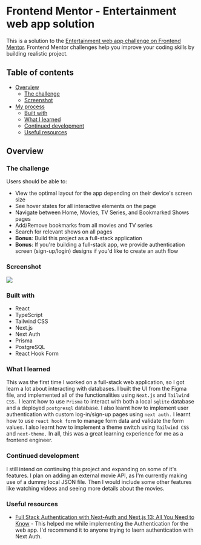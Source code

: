 # Frontend Mentor - Entertainment web app solution

This is a solution to the [Entertainment web app challenge on Frontend Mentor](https://www.frontendmentor.io/challenges/entertainment-web-app-J-UhgAW1X). Frontend Mentor challenges help you improve your coding skills by building realistic project.

## Table of contents

- [Overview](#overview)
  - [The challenge](#the-challenge)
  - [Screenshot](#screenshot)
- [My process](#my-process)
  - [Built with](#built-with)
  - [What I learned](#what-i-learned)
  - [Continued development](#continued-development)
  - [Useful resources](#useful-resources)


## Overview

### The challenge

Users should be able to:

- View the optimal layout for the app depending on their device's screen size
- See hover states for all interactive elements on the page
- Navigate between Home, Movies, TV Series, and Bookmarked Shows pages
- Add/Remove bookmarks from all movies and TV series
- Search for relevant shows on all pages
- **Bonus**: Build this project as a full-stack application
- **Bonus**: If you're building a full-stack app, we provide authentication screen (sign-up/login) designs if you'd like to create an auth flow

### Screenshot

![](https://github.com/victorcodess/flixify/assets/84178696/e988a0e7-cd95-4f9f-a45f-a9293c850133)

### Built with

- React
- TypeScript
- Tailwind CSS
- Next.js
- Next Auth
- Prisma
- PostgreSQL
- React Hook Form

### What I learned

This was the first time I worked on a full-stack web application, so I got learn a lot about interacting with databases. I built the UI from the Figma file, and implemented all of the functionalities using ```Next.js``` and ```Tailwind CSS.``` I learnt how to use ```Prisma``` to interact with both a local ```sqlite``` database and a deployed ```postgresql``` database. I also learnt how to implement user authentication with custom log-in/sign-up pages using ```next auth.``` I learnt how to use ```react hook form``` to manage form data and validate the form values. I also learnt how to implement a theme switch using ```Tailwind CSS``` and ```next-theme.``` In all, this was a great learning experience for me as a frontend engineer.

### Continued development

I still intend on continuing this project and expanding on some of it's features. I plan on adding an external movie API, as I'm currently making use of a dummy local JSON file. Then I would include some other features like watching videos and seeing more details about the movies.

### Useful resources

- [Full Stack Authentication with Next-Auth and Next.js 13: All You Need to Know](https://www.youtube.com/watch?v=0eu4_lLFkGk&t=527s) - This helped me while implementing the Authentication for the web app. I'd recommend it to anyone trying to laern authentication with Next Auth.


